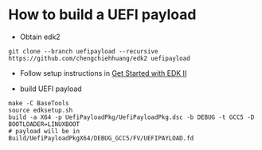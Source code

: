 # How to build a UEFI payload

*   Obtain edk2

```shell
git clone --branch uefipayload --recursive https://github.com/chengchiehhuang/edk2 uefipayload
```

*   Follow setup instructions in
    [Get Started with EDK II](https://github.com/tianocore/tianocore.github.io/wiki/Getting-Started-with-EDK-II)

*   build UEFI payload

```shell
make -C BaseTools
source edksetup.sh
build -a X64 -p UefiPayloadPkg/UefiPayloadPkg.dsc -b DEBUG -t GCC5 -D BOOTLOADER=LINUXBOOT
# payload will be in Build/UefiPayloadPkgX64/DEBUG_GCC5/FV/UEFIPAYLOAD.fd
```
